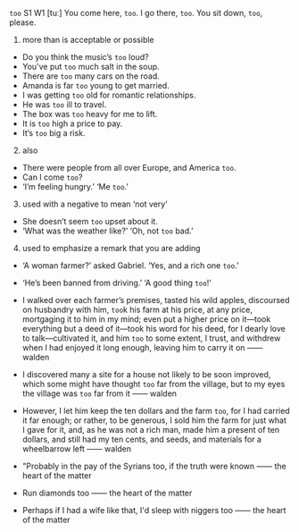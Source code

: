 `too` S1 W1 [tuː]
You come here, `too`.
I go there, `too`.
You sit down, `too`, please.

1. more than is acceptable or possible

- Do you think the music’s `too` loud?
- You’ve put `too` much salt in the soup.
- There are `too` many cars on the road.
- Amanda is far `too` young to get married.
- I was getting `too` old for romantic relationships.
- He was `too` ill to travel.
- The box was `too` heavy for me to lift.
- It is `too` high a price to pay.
- It’s `too` big a risk.

2. also

- There were people from all over Europe, and America `too`.
- Can I come `too`?
- ‘I’m feeling hungry.’ ‘Me `too`.’

3. used with a negative to mean ‘not very’

- She doesn’t seem `too` upset about it.
- ‘What was the weather like?’ ‘Oh, not `too` bad.’

4. used to emphasize a remark that you are adding

- ‘A woman farmer?’ asked Gabriel. ‘Yes, and a rich one `too`.’
- ‘He’s been banned from driving.’ ‘A good thing `too`!’


-  I walked over each farmer’s premises, tasted his wild apples, discoursed on husbandry with him, `too`k his farm at his price, at any price, mortgaging it to him in my mind; even put a higher price on it﻿—took everything but a deed of it﻿—took his word for his deed, for I dearly love to talk﻿—cultivated it, and him `too` to some extent, I trust, and withdrew when I had enjoyed it long enough, leaving him to carry it on —— walden

-  I discovered many a site for a house not likely to be soon improved, which some might have thought `too` far from the village, but to my eyes the village was `too` far from it —— walden

-  However, I let him keep the ten dollars and the farm `too`, for I had carried it far enough; or rather, to be generous, I sold him the farm for just what I gave for it, and, as he was not a rich man, made him a present of ten dollars, and still had my ten cents, and seeds, and materials for a wheelbarrow left —— walden

-  "Probably in the pay of the Syrians too, if the truth were known —— the heart of the matter

-  Run diamonds too —— the heart of the matter

-  Perhaps if I had a wife like that, I'd sleep with niggers too —— the heart of the matter